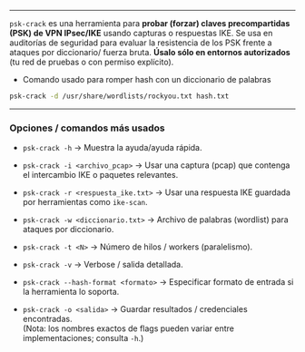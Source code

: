 

---

`psk-crack` es una herramienta para **probar (forzar) claves precompartidas (PSK) de VPN IPsec/IKE** usando capturas o respuestas IKE. Se usa en auditorías de seguridad para evaluar la resistencia de los PSK frente a ataques por diccionario/ fuerza bruta. **Úsalo sólo en entornos autorizados** (tu red de pruebas o con permiso explícito).

- Comando usado para romper hash con un diccionario de palabras

```bash
psk-crack -d /usr/share/wordlists/rockyou.txt hash.txt
```

---

### Opciones / comandos más usados 

- `psk-crack -h` → Muestra la ayuda/ayuda rápida.
    
- `psk-crack -i <archivo_pcap>` → Usar una captura (pcap) que contenga el intercambio IKE o paquetes relevantes.
    
- `psk-crack -r <respuesta_ike.txt>` → Usar una respuesta IKE guardada por herramientas como `ike-scan`.
    
- `psk-crack -w <diccionario.txt>` → Archivo de palabras (wordlist) para ataques por diccionario.
    
- `psk-crack -t <N>` → Número de hilos / workers (paralelismo).
    
- `psk-crack -v` → Verbose / salida detallada.
    
- `psk-crack --hash-format <formato>` → Especificar formato de entrada si la herramienta lo soporta.
    
- `psk-crack -o <salida>` → Guardar resultados / credenciales encontradas.  
    (Nota: los nombres exactos de flags pueden variar entre implementaciones; consulta `-h`.)